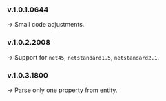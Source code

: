 ### **v.1.0.1.0644** 
-> Small code adjustments.<br/>
### **v.1.0.2.2008** 
-> Support for `net45`, `netstandard1.5`, `netstandard2.1`.<br/>
### **v.1.0.3.1800** 
-> Parse only one property from entity.<br/>